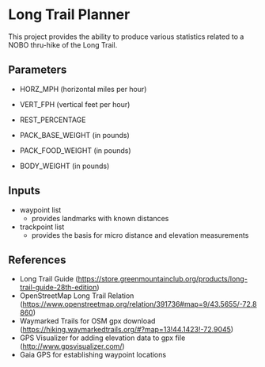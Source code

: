Long Trail Planner
==================

This project provides the ability to produce various statistics related to a NOBO thru-hike of the Long Trail.

Parameters
----------
* HORZ_MPH (horizontal miles per hour)
* VERT_FPH (vertical feet per hour)
* REST_PERCENTAGE

* PACK_BASE_WEIGHT (in pounds)
* PACK_FOOD_WEIGHT (in pounds)
* BODY_WEIGHT (in pounds)

Inputs
------
* waypoint list 
    * provides landmarks with known distances
* trackpoint list 
    * provides the basis for micro distance and elevation measurements

References
----------
* Long Trail Guide (https://store.greenmountainclub.org/products/long-trail-guide-28th-edition)
* OpenStreetMap Long Trail Relation (https://www.openstreetmap.org/relation/391736#map=9/43.5655/-72.8860)
* Waymarked Trails for OSM gpx download (https://hiking.waymarkedtrails.org/#?map=13!44.1423!-72.9045)
* GPS Visualizer for adding elevation data to gpx file (http://www.gpsvisualizer.com/)
* Gaia GPS for establishing waypoint locations

